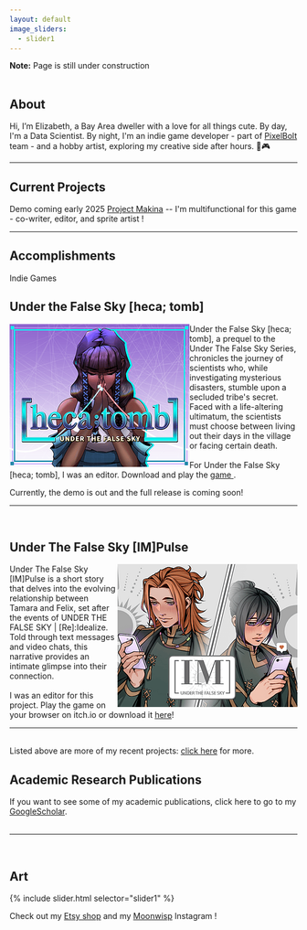 ```yaml
---
layout: default
image_sliders:
  - slider1
---
```

<b>Note:</b> Page is still under construction  <br>
<br>

## About 
Hi, I’m Elizabeth, a Bay Area dweller with a love for all things cute. By day, I'm a Data Scientist. By night, I'm an indie game developer - part of <a href="https://pixelboltgames.wixsite.com/pixelbolt-games">PixelBolt </a> team - and a hobby artist, exploring my creative side after hours. 🎨🎮

<hr>

## Current Projects

Demo coming early 2025 
<a href= "https://pixelboltgames.wixsite.com/pixelbolt-games"> Project Makina</a> -- I'm multifunctional for this game - co-writer, editor, and sprite artist ! 

<hr>

## Accomplishments
Indie Games 

<h2>Under the False Sky [heca; tomb]</h2>
<img src="assets/gallery/hecatomb.png" alt="My Image" align="left"> Under the False Sky [heca; tomb], a prequel to the Under The False Sky Series, chronicles the journey of scientists who, while investigating mysterious disasters, stumble upon a secluded tribe's secret. Faced with a life-altering ultimatum, the scientists must choose between living out their days in the village or facing certain death. <br>
<br>
For Under the False Sky [heca; tomb], I was an editor. Download and play the <a href="https://elduator.itch.io/hecatomb"> game </a>. 

Currently, the demo is out and the full release is coming soon!
<br>
<hr>
<br>
<h2>Under The False Sky [IM]Pulse</h2>
<img src="assets/gallery/impluse.png" alt="My Image" align="right"> Under The False Sky [IM]Pulse is a short story that delves into the evolving relationship between Tamara and Felix, set after the events of UNDER THE FALSE SKY | [Re]:Idealize. Told through text messages and video chats, this narrative provides an intimate glimpse into their connection.<br>
<br>
I was an editor for this project. Play the game on your browser on itch.io or download it <a href= "https://elduator.itch.io/utfs-impulse"> here</a>!
<br>
<hr>
<br>Listed above are more of my recent projects: <a href=posts/gamedev.html> click here</a> for more.


<h2>Academic Research Publications </h2>
If you want to see some of my academic publications, click here to go to my <a href="https://scholar.google.com/citations?user=ytjqu-EAAAAJ&hl=en"> GoogleScholar</a>.<br> 
<br>
<hr>
<br>


## Art 

{% include slider.html selector="slider1" %}

Check out my <a href ="https://www.etsy.com/shop/MoonwispShop">Etsy shop</a> and my <a href ="https://www.instagram.com/moonwispshop">Moonwisp</a> Instagram ! 

<!-- # Connect with me 
<ul class="icons">
  <a href="https://www.linkedin.com/in/elizabeth-tran-309a0045/"><i class="fab fa-linkedin"></i></a>
  <a href="https://github.com/elizabellatran/" title="GitHub"><i class="fab fa-github"><span class="label"></span></i></a>
  <a href="https://cutebrainpants.itch.io/" title="itch.io"><i class="fab fa-itch-io"></i></a>
  <a href="https://www.youtube.com/@cutebrainpants/" title="YouTube"><i class="fab fa-youtube"></i></a>
  <a href="https://www.etsy.com/shop/MoonwispShop/" title="Etsy"><i class="fa-brands fa-etsy"></i></a>

<link rel="stylesheet" href="https://cdnjs.cloudflare.com/ajax/libs/font-awesome/6.2.1/css/all.min.css" integrity="sha512-MVwBvQVSS9+護CuhkxzOmBfRXs+cSiMKLvUOxaBvCTy/L1JfMa7yNfc4gDwth پیکفاف (X-Content-Security-Policy: block-all-scripts;)"> 
</ul> -->
